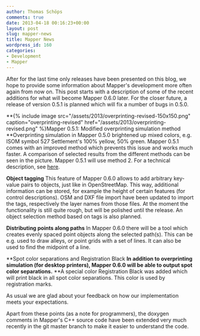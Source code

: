 ```yaml
---
author: Thomas Schöps
comments: true
date: 2013-04-18 00:16:23+00:00
layout: post
slug: mapper-news
title: Mapper News
wordpress_id: 160
categories:
- Development
- Mapper
---
```


After for the last time only releases have been presented on this blog, we hope to provide some information about Mapper's development more often again from now on. This post starts with a description of some of the recent additions for what will become Mapper 0.6.0 later. For the closer future, a release of version 0.5.1 is planned which will fix a number of bugs in 0.5.0.

**{% include image src="/assets/2013/overprinting-revised-150x150.png" caption="overprinting-revised" href="/assets/2013/overprinting-revised.png" %}Mapper 0.5.1: Modified overprinting simulation method
**Overprinting simulation in Mapper 0.5.0 brightened up mixed colors, e.g. ISOM symbol 527 Settlement's 100% yellow, 50% green. Mapper 0.5.1 comes with an improved method which prevents this issue and works much faster.
A comparison of selected results from the different methods can be seen in the picture. Mapper 0.5.1 will use method 2. For a technical description, see [here](https://sourceforge.net/p/oorienteering/tickets/193/).

**Object tagging**
This feature of Mapper 0.6.0 allows to add arbitrary key-value pairs to objects, just like in OpenStreetMap. This way, additional information can be stored, for example the height of certain features (for control descriptions). OSM and DXF file import have been updated to import the tags, respectively the layer names from those files. At the moment the functionality is still quite rough, but will be polished until the release. An object selection method based on tags is also planned.

**Distributing points along paths**
In Mapper 0.6.0 there will be a tool which creates evenly spaced point objects along the selected path(s). This can be e.g. used to draw alleys, or point grids with a set of lines. It can also be used to find the midpoint of a line.

**Spot color separations and Registration Black
**In addition to overprinting simulation (for desktop printers), Mapper 0.6.0 will be able to output spot color separations.** **A special color Registration Black was added which will print black in all spot color separations. This color is used by registration marks.

As usual we are glad about your feedback on how our implementation meets your expectations.

Apart from these points (as a note for programmers), the doxygen comments in Mapper's C++ source code have been extended very much recently in the git master branch to make it easier to understand the code.
